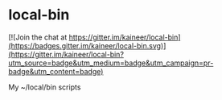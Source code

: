 local-bin
=========

[![Join the chat at https://gitter.im/kaineer/local-bin](https://badges.gitter.im/kaineer/local-bin.svg)](https://gitter.im/kaineer/local-bin?utm_source=badge&utm_medium=badge&utm_campaign=pr-badge&utm_content=badge)

My ~/local/bin scripts
